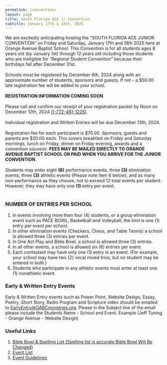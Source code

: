 ```yaml
---
permalink: /convention/
layout: page
title: South Florida ACE Jr Convention
subtitle: January 17th & 18th, 2025
---
```


We are excitedly anticipating hosting the “SOUTH FLORIDA ACE JUNIOR CONVENTION” on Friday and Saturday, January 17th and 18th 2025 here at Orange Avenue Baptist School. This Convention is for all students ages 8 years old (by January 1st) through 12 years old including those students who are ineligible for “Regional Student Convention” because their birthdays fall after December 31st.<br /><br />
Schools must be registered by December 6th, 2024 along with an approximate number of students, sponsors and guests. If not – a $50.00 late registration fee will be added to your school.<br /><br />
**REGISTRATION INFORMATION COMING SOON** <br /><br />
Please call and confirm our receipt of your registration packet by Noon on December 12th, 2024 <a href="tel:+17724611225">(1-772-461-1225)</a>.<br /><br />
Individual registration and Written Entries will be due December 13th, 2024.<br /><br />
Registration fee for each participant is $70.00. Sponsors, guests and parents are $20.00 each. This covers breakfast on Friday and Saturday mornings, lunch on Friday, dinner on Friday evening, awards and a convention souvenir. **FEES MAY BE MAILED DIRECTLY TO ORANGE AVENUE BAPTIST SCHOOL OR PAID WHEN YOU ARRIVE FOR THE JUNIOR CONVENTION.**<br /><br />
Students may enter eight **(8)** performance events, three **(3)** elimination events, three **(3)** athletic events (Please note item 6 below), and as many non-performance as they choose, not to exceed 12 total events per student. However, they may have only one **(1)** entry per event.<br /><br />

### NUMBER OF ENTRIES PER SCHOOL
1.	In events involving more than four (4) students, or a group elimination event such as PACE BOWL, Basketball and Volleyball, the limit is one (1) entry per event per school.
2.	In other elimination events (Checkers, Chess, and Table Tennis) a school Is allowed three (3) entries per event.
3.	In One Act Play and Bible Bowl, a school is allowed three (3) entries.
4.	In all other events, a school is allowed six (6) entries per event.
5.	Each contestant may have only one (1) entry in an event. (For example, your school may have two (2) vocal mixed trios, but no student may be entered in both.)
6.	Students who participate in any athletic events must enter at least one (1) nonathletic event.

### Early & Written Entry Events
Early & Written Entry events such as Power Point, Website Design, Essay, Poetry, Short Story, Radio Program and Scripture video should be emailed to [EarlyEntry@OABCministries.org](mailto:earlyentry@oabcministries.org). Please in the Subject line of the email please include the Students Name - School and Event. Example (Jeff Tuning - Orange Avenue - Website Design)

### Useful Links
1.  <a href="/assets/pdfs/school/JrCon_Books_&_Spelling_2024.pdf">Bible Bowl & Spelling List (Spelling list is accurate Bible Bowl Will Be Changed)</a>
2.  <a href="/assets/pdfs/school/JrCon_Event_List.pdf">Event List</a>
3.  [Event Guidelines](https://www.aceschooloftomorrow.com/media/pageimg/Guide_CompleteISCGuidelines4-17.pdf)

